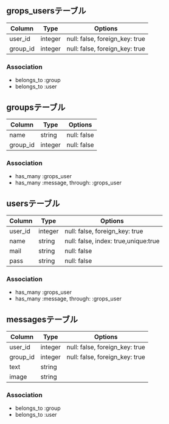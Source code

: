 ## grops_usersテーブル

|Column|Type|Options|
|------|----|-------|
|user_id|integer|null: false, foreign_key: true|
|group_id|integer|null: false, foreign_key: true|

### Association
- belongs_to :group
- belongs_to :user

## groupsテーブル

|Column|Type|Options|
|------|----|-------|
|name|string|null: false|
|group_id|integer|null: false|

### Association
- has_many :grops_user
- has_many :message, through: :grops_user

## usersテーブル

|Column|Type|Options|
|------|----|-------|
|user_id|integer|null: false, foreign_key: true|
|name|string|null: false, index: true,unique:true|
|mail|string|null: false|
|pass|string|null: false|


### Association
- has_many :grops_user
- has_many :message, through: :grops_user

## messagesテーブル

|Column|Type|Options|
|------|----|-------|
|user_id|integer|null: false, foreign_key: true|
|group_id|integer|null: false, foreign_key: true|
|text|string|
|image|string|

### Association
- belongs_to :group
- belongs_to :user
